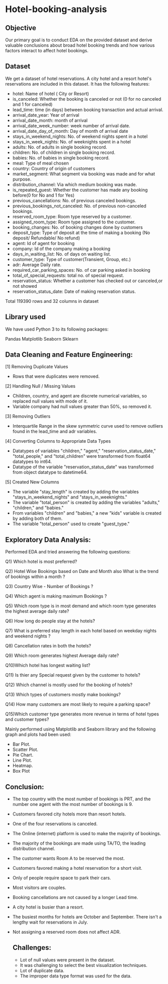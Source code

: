 # Hotel-booking-analysis
## Objective
Our primary goal is to conduct EDA on the provided dataset and derive valuable conclusions about broad hotel booking trends and how various factors interact to affect hotel bookings.
## Dataset
 We get a dataset of hotel reservations. A city hotel and a resort hotel's reservations are included in this dataset. It has the following features:
 - hotel: Name of hotel ( City or Resort)
 - is_canceled: Whether the booking is canceled or not (0 for no canceled and 1 for canceled)
 - lead_time: time (in days) between booking transaction and actual arrival.
 - arrival_date_year: Year of arrival
 - arrival_date_month: month of arrival
 - arrival_date_week_number: week number of arrival date.
 - arrival_date_day_of_month: Day of month of arrival date
 - stays_in_weekend_nights: No. of weekend nights spent in a hotel
 - stays_in_week_nights: No. of weeknights spent in a hotel
 - adults: No. of adults in single booking record.
 - children: No. of children in single booking record.
 - babies: No. of babies in single booking record. 
 - meal: Type of meal chosen 
 - country: Country of origin of customers
 - market_segment: What segment via booking was made and for what purpose.
 - distribution_channel: Via which medium booking was made.
 - is_repeated_guest: Whether the customer has made any booking before(0 for No and 1 for 
                 Yes)
 - previous_cancellations: No. of previous canceled bookings.
 - previous_bookings_not_canceled: No. of previous non-canceled bookings.
 - reserved_room_type: Room type reserved by a customer.
 - assigned_room_type: Room type assigned to the customer.
 - booking_changes: No. of booking changes done by customers
 - deposit_type: Type of deposit at the time of making a booking (No deposit/ Refundable/ No refund)
 - agent: Id of agent for booking
 - company: Id of the company making a booking
 - days_in_waiting_list: No. of days on waiting list.
 - customer_type: Type of customer(Transient, Group, etc.)
 - adr: Average Daily rate.
 - required_car_parking_spaces: No. of car parking asked in booking
 - total_of_special_requests: total no. of special request.
 - reservation_status: Whether a customer has checked out or canceled,or not showed 
 - reservation_status_date: Date of making reservation status.

Total 119390 rows and 32 columns in dataset

## Library used
We have used Python 3 to its following packages:

Pandas
Matplotlib
Seaborn
Sklearn

## Data Cleaning and Feature Engineering:
 [1] Removing Duplicate Values
 - Rows that were duplicates were removed.
   
 [2] Handling Null / Missing Values
 - Children, country, and agent are discrete numerical variables, so replaced null values with mode of it.
 - Variable company had null values greater than 50%, so removed it.
   
 [3] Removing Outliers
 - Interquartile Range in the skew symmetric curve used to remove outliers found in the lead_time and adr variables.
   
 [4] Converting Columns to Appropriate Data Types
 - Datatypes of variables "children," "agent," "reservation_status_date," "total_people," and "total_children" were transformed from float64 datatypes to int64.
 - Datatype of the variable "reservation_status_date" was transformed from object datatype to datetime64.
   
 [5] Created New Columns
 - The variable "stay_length" is created by adding the variables "stays_in_weekend_nights" and "stays_in_weeknights."
 - The variable "total_person" is created by adding the variables "adults," "children," and "babies."
 - From variables "children" and "babies," a new "kids" variable is created by adding both of them.
 - The variable "total_person" used to create "guest_type."
 ## Exploratory Data Analysis:
 Performed EDA and tried answering the following questions:
 
  Q1) Which hotel is most preferred?
 
  Q2) Hotel Wise Bookings based on Date and Month also What is the trend of bookings within a month ?
 
  Q3) Country Wise - Number of Bookings ?
 
  Q4) Which agent is making maximum Bookings ?
 
  Q5) Which room type is in most demand and which room type generates the  highest average daily rate?
 
  Q6) How long do people stay at the hotels?
 
  Q7) What is preferred stay length in each hotel based on weekday nights and weekend nights ?
 
  Q8) Cancellation rates in both the hotels?
 
  Q9) Which room generates highest Average daily rate?
 
  Q10)Which hotel has longest waiting list?
 
  Q11) Is thier any Special request given by the customer to hotels?
 
  Q12) Which channel is mostly used for the booking of hotels? 
 
  Q13) Which types of customers mostly make bookings?
 
  Q14) How many customers are most likely to require a parking space?
 
  Q15)Which customer type generates more revenue in terms of hotel types and customer types?

 Mainly performed using Matplotlib and Seaborn library and the following graph and plots had been used:

  - Bar Plot.
  - Scatter Plot.
  - Pie Chart.
  - Line Plot.
  - Heatmap.
  - Box Plot
 
 ## Conclusion:
  - The top country with the most number of bookings is PRT, and the number one agent with the most number of bookings is 9. 
 - Customers favored city hotels more than resort hotels.
 - One of the four reservations is canceled.
 - The Online (internet) platform is used to make the majority of bookings.
 - The majority of the bookings are made using TA/TO, the leading distribution channel.
 - The customer wants Room A to be reserved the most.
 - Customers favored making a hotel reservation for a short visit.
 - Only of people require space to park their cars.
 - Most visitors are couples.
 - Booking cancellations are not caused by a longer Lead time.
 - A city hotel is busier than a resort.
 - The busiest months for hotels are October and September. There isn't a lengthy wait for reservations in July.
 - Not assigning a reserved room does not affect ADR.

   ## Challenges:
   - Lot of null values were present in the dataset.
   - It was challenging to select the best visualization techniques.
   - Lot of duplicate data.
   - The improper data type format was used for the data.
